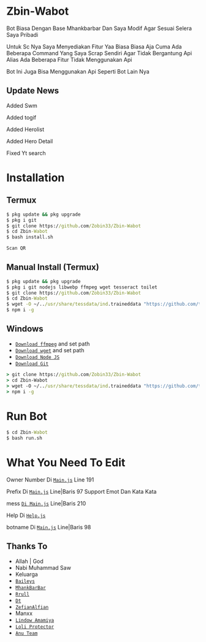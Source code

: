 # Zbin-Wabot

Bot Biasa Dengan Base Mhankbarbar Dan Saya Modif Agar Sesuai Selera Saya Pribadi

Untuk Sc Nya Saya Menyediakan Fitur Yaa Biasa Biasa Aja Cuma Ada Beberapa Command Yang Saya Scrap Sendiri Agar Tidak Bergantung Api Alias Ada Beberapa Fitur Tidak Menggunakan Api

Bot Ini Juga Bisa Menggunakan Api Seperti Bot Lain Nya

## Update News

Added Swm

Added togif

Added Herolist

Added Hero Detail

Fixed Yt search

# Installation

## Termux
```cmd
$ pkg update && pkg upgrade
$ pkg i git
$ git clone https://github.com/Zobin33/Zbin-Wabot
$ cd Zbin-Wabot
$ bash install.sh

Scan QR
```

## Manual Install (Termux)
```cmd
$ pkg update && pkg upgrade
$ pkg i git nodejs libwebp ffmpeg wget tesseract toilet
$ git clone https://github.com/Zobin33/Zbin-Wabot
$ cd Zbin-Wabot
$ wget -O ~/../usr/share/tessdata/ind.traineddata "https://github.com/tesseract-ocr/tessdata/blob/master/ind.traineddata?raw=true"
$ npm i -g
```

## Windows
* [`Download ffmpeg`](https://ffmpeg.org/download.html#build-windows) and set path
* [`Download wget`](https://eternallybored.org/misc/wget/releases/) and set path
* [`Download Node JS`](https://nodejs.org/en/download/)
* [`Download Git`](https://git-scm.com/downloads)
```cmd
> git clone https://github.com/Zobin33/Zbin-Wabot
> cd Zbin-Wabot
> wget -O ~/../usr/share/tessdata/ind.traineddata "https://github.com/tesseract-ocr/tessdata/blob/master/ind.traineddata?raw=true"
> npm i -g
```

# Run Bot
```cmd
$ cd Zbin-Wabot
$ bash run.sh
```

# What You Need To Edit
 
Owner Number Di [`Main.js`](https://github.com/Zobin33/Anu-Wabot/blob/main/main.js) Line 191

Prefix Di [`Main.js`](https://github.com/Zobin33/Anu-Wabot/blob/main/main.js) Line|Baris 97 Support Emot Dan Kata Kata

mess [`Di Main.js`](https://github.com/Zobin33/Anu-Wabot/blob/main/main.js) Line|Baris 210

Help Di [`Help.js`](https://github.com/Zobin33/Anu-Wabot/blob/main/src/help.js)

botname Di [`Main.js`](https://github.com/Zobin33/Anu-Wabot/blob/main/main.js) Line|Baris 98

## Thanks To

* Allah | God
* Nabi Muhammad Saw
* Keluarga
* [`Baileys`](https://github.com/adiwajshing/Baileys)
* [`MhankBarBar`](https://github.com/MhankBarBar)
* [`Rrull`](https://github.com/arl03)
* [`Dt`](https://github.com/Dete4)
* [`ZefianAlfian`](https://github.com/ZefianAlfian)
* Manxx
* [`Lindow Amamiya`](https://github.com/mccnlight) 
* [`Loli Protector`](https://github.com/Arya-was) 
* [`Anu Team`](https://chat.whatsapp.com/K6umSEzcRMV4QOq6SktBUJ) 


